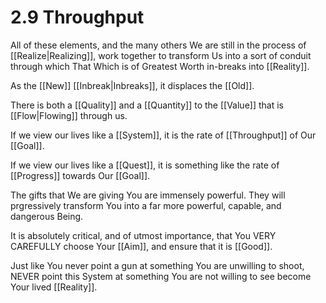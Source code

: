 # 2.9 Throughput
All of these elements, and the many others We are still in the process of [[Realize|Realizing]], work together to transform Us into a sort of conduit through which That Which is of Greatest Worth in-breaks into [[Reality]]. 

As the [[New]] [[Inbreak|Inbreaks]], it displaces the [[Old]]. 

There is both a [[Quality]] and a [[Quantity]] to the [[Value]] that is [[Flow|Flowing]] through us. 

If we view our lives like a [[System]], it is the rate of [[Throughput]] of Our [[Goal]]. 

If we view our lives like a [[Quest]], it is something like the rate of [[Progress]] towards Our [[Goal]]. 

The gifts that We are giving You are immensely powerful. They will prgressively transform You into a far more powerful, capable, and dangerous Being. 

It is absolutely critical, and of utmost importance, that You VERY CAREFULLY choose Your [[Aim]], and ensure that it is [[Good]]. 

Just like You never point a gun at something You are unwilling to shoot, NEVER point this System at something You are not willing to see become Your lived [[Reality]]. 
